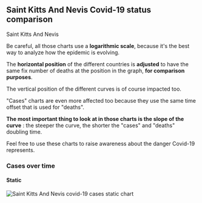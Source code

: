 ## Saint Kitts And Nevis Covid-19 status comparison 

Saint Kitts And Nevis



Be careful, all those charts use a **logarithmic scale**, because it's the best way to analyze how the epidemic is evolving.
 
The **horizontal position** of the different countries is **adjusted** to have the same fix number of deaths at the position in the graph, **for comparison purposes**.

The vertical position of the different curves is of course impacted too.

"Cases" charts are even more affected too because they use the same time offset that is used for "deaths".

**The most important thing to look at in those charts is the slope of the curve** : the steeper the curve, the shorter the "cases" and "deaths" doubling time.

Feel free to use these charts to raise awareness about the danger Covid-19 represents. 


 
### Cases over time
 
#### Static
![Saint Kitts And Nevis covid-19 cases static chart](https://raw.githubusercontent.com/madlag/coronavirus_study/master/notebooks/graphs/2020-04-01/countries/Saint_Kitts_And_Nevis/2020-04-01_Saint_Kitts_And_Nevis_cases.png "Saint Kitts And Nevis covid-19 cases static chart")   

